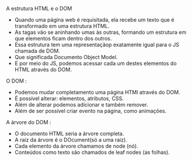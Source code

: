 A estrutura HTML e o DOM

- Quando uma página web é requisitada, ela recebe um texto que é transformado em uma estrutura HTML.
- As tagas vão se aninhando umas às outras, formando um estrutura em que elementos ficam dentro dos outros.
- Essa estrutura tem uma representaçãop exatamente igual para o JS chamada de DOM.
- Que significada Documento Object Model.
- E por meio do JS, podemos acessar cada um destes elementos do HTML através do DOM.

O DOM :

- Podemos mudar completamento uma página HTMl através do DOM.
- É possível alterar: elementos, atributos, CSS.
- Além de alterar podemos adicionar e também remover.
- Além de ser possível criar evento na página, como animações.

A árvore do DOM :

- O documento HTML seria a árvore completa.
- A raiz da árvore é o DOcument(só a uma raiz).
- Cada elemento da árvore chamamos de node (nó).
- Conteúdos como texto são chamados de leaf nodes (as folhas).
